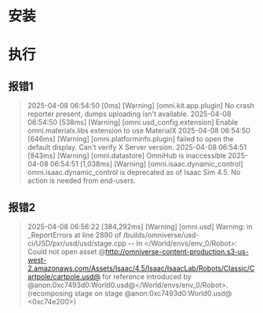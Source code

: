 
# 安装


# 执行


## 报错1
> 2025-04-08 06:54:50 [0ms] [Warning] [omni.kit.app.plugin] No crash reporter present, dumps uploading isn't available.
> 2025-04-08 06:54:50 [538ms] [Warning] [omni.usd_config.extension] Enable omni.materialx.libs extension to use MaterialX
> 2025-04-08 06:54:50 [646ms] [Warning] [omni.platforminfo.plugin] failed to open the default display.  Can't verify X Server version.
> 2025-04-08 06:54:51 [843ms] [Warning] [omni.datastore] OmniHub is inaccessible
> 2025-04-08 06:54:51 [1,038ms] [Warning] [omni.isaac.dynamic_control] omni.isaac.dynamic_control is deprecated as of Isaac Sim 4.5. No action is needed from end-users.

## 报错2
> 2025-04-08 06:56:22 [384,292ms] [Warning] [omni.usd] Warning: in _ReportErrors at line 2890 of /builds/omniverse/usd-ci/USD/pxr/usd/usd/stage.cpp -- In </World/envs/env_0/Robot>: Could not open asset @http://omniverse-content-production.s3-us-west-2.amazonaws.com/Assets/Isaac/4.5/Isaac/IsaacLab/Robots/Classic/Cartpole/cartpole.usd@ for reference introduced by @anon:0xc7493d0:World0.usd@</World/envs/env_0/Robot>. (recomposing stage on stage @anon:0xc7493d0:World0.usd@ <0xc74e200>)


